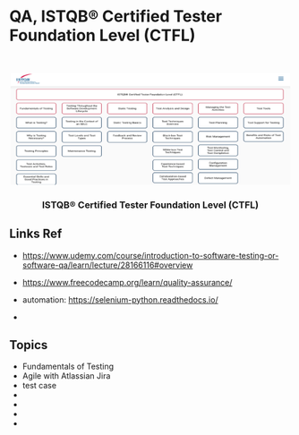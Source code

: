 # QA, ISTQB® Certified Tester Foundation Level (CTFL) 

<br />
<p align="center">
  <a href="#">
    <img src="public/qa.png" alt="ISTQB" width="500" height="200">
  </a>
    <strong>
    <h3 align="center" >ISTQB® Certified Tester Foundation Level (CTFL) </h3>
  </strong>
  </p>

## Links Ref
- https://www.udemy.com/course/introduction-to-software-testing-or-software-qa/learn/lecture/28166116#overview
- https://www.freecodecamp.org/learn/quality-assurance/
- automation:
https://selenium-python.readthedocs.io/

- 

## Topics

-   Fundamentals of Testing
-   Agile with Atlassian Jira
-   test case
-   
-   
-   
-   


